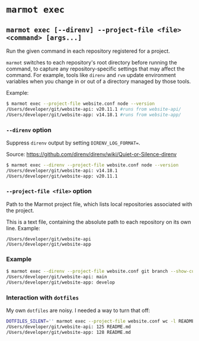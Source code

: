 # `marmot exec`

## `marmot exec [--direnv] --project-file <file> <command> [args...]`

Run the given command in each repository registered for a project.

`marmot` switches to each repository's root directory before running the command, to capture any
repository-specific settings that may affect the command.  For example, tools like `direnv` and
`rvm` update environment variables when you change in or out of a directory managed by those tools.

Example:

```sh
$ marmot exec --project-file website.conf node --version
/Users/developer/git/website-api: v20.11.1 #runs from website-api/
/Users/developer/git/website-app: v14.18.1 #runs from website-app/
```

### `--direnv` option

Suppress `direnv` output by setting `DIRENV_LOG_FORMAT=`.

Source: <https://github.com/direnv/direnv/wiki/Quiet-or-Silence-direnv>

```sh
$ marmot exec --direnv --project-file website.conf node --version
/Users/developer/git/website-api: v14.18.1
/Users/developer/git/website-app: v20.11.1
```

### `--project-file <file>` option

Path to the Marmot project file, which lists local repositories associated with the project.

This is a text file, containing the absolute path to each repository on its own line.  Example:

```text
/Users/developer/git/website-api
/Users/developer/git/website-app
```

### Example

```sh
$ marmot exec --direnv --project-file website.conf git branch --show-current
/Users/developer/git/website-api: main
/Users/developer/git/website-app: develop
```

### Interaction with `dotfiles`

My own `dotfiles` are noisy.  I needed a way to turn that off:

```sh
DOTFILES_SILENT='' marmot exec --project-file website.conf wc -l README.md
/Users/developer/git/website-api: 125 README.md
/Users/developer/git/website-app: 128 README.md
```
